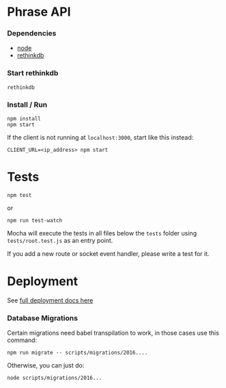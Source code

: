 # Phrase API

### Dependencies

  - [node](https://github.com/creationix/nvm)
  - [rethinkdb](https://www.rethinkdb.com/docs/install/)

### Start rethinkdb

    rethinkdb

### Install / Run

    npm install
    npm start

If the client is not running at `localhost:3000`, start like this instead:

    CLIENT_URL=<ip_address> npm start

# Tests

    npm test

or

    npm run test-watch

Mocha will execute the tests in all files below the `tests` folder using `tests/root.test.js`
as an entry point.

If you add a new route or socket event handler, please write a test for it.

# Deployment
See [full deployment docs here](DEVOPS.md)

### Database Migrations
Certain migrations need babel transpilation to work, in those cases use this command:

    npm run migrate -- scripts/migrations/2016....

Otherwise, you can just do:

    node scripts/migrations/2016...
